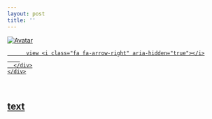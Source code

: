 ```yaml
---
layout: post
title: ''
---
```


<p class="imglist">

<div class="image-container">
  <a href="https://pic2.superbed.cn/item/5dd3b2228e0e2e3ee92352f6.jpg"  data-fancybox="images">
    <img src="https://pic2.superbed.cn/item/5dd3b2208e0e2e3ee92350f2.jpg" alt="Avatar" class="image" />
    <div class="overlay">
      <div class="text">
        
          view <i class="fa fa-arrow-right" aria-hidden="true"></i>
        
      </div>
    </div>
  </a>
</div>



<a href="https://pic2.superbed.cn/item/5dd3b2208e0e2e3ee92350f2.jpg" data-fancybox="images"><img src="" /></a>
<a href="https://pic2.superbed.cn/item/5dd3b2238e0e2e3ee92354cf.jpg" data-fancybox="images"><img src="" /></a>
<a href="https://pic2.superbed.cn/item/5dd3b21c8e0e2e3ee9234bf0.jpg" data-fancybox="images"><img src="" /></a>
<a href="https://pic2.superbed.cn/item/5dd3b21e8e0e2e3ee9234d54.jpg" data-fancybox="images"><img src="" /></a>
<a href="https://pic2.superbed.cn/item/5dd3b21f8e0e2e3ee9234f73.jpg" data-fancybox="images"><img src="" /></a>
<a href="https://pic2.superbed.cn/item/5dd3b21e8e0e2e3ee9234e87.jpg" data-fancybox="images"><img src="" /></a>
<a href="https://pic2.superbed.cn/item/5dd3b2148e0e2e3ee9234489.jpg" data-fancybox="images"><img src="" /></a>
<a href="https://pic2.superbed.cn/item/5dd3b21e8e0e2e3ee9234e39.jpg" data-fancybox="images"><img src="" /></a>
<a href="https://pic2.superbed.cn/item/5dd3b21c8e0e2e3ee9234bda.jpg" data-fancybox="images"><img src="" /></a>
<a href="https://pic2.superbed.cn/item/5dd3b2218e0e2e3ee92351bf.jpg" data-fancybox="images"><img src="" /></a>
<a href="https://pic2.superbed.cn/item/5dd3b21b8e0e2e3ee9234abc.jpg" data-fancybox="images"><img src="" /></a>
<a href="https://pic2.superbed.cn/item/5dd3b2208e0e2e3ee923515d.jpg" data-fancybox="images"><img src="" /></a>
<a href="https://pic2.superbed.cn/item/5dd3b2228e0e2e3ee9235394.jpg" data-fancybox="images"><img src="" /></a>
<a href="https://pic2.superbed.cn/item/5dd3b2238e0e2e3ee9235425.jpg" data-fancybox="images"><img src="" /></a>
<a href="https://pic2.superbed.cn/item/5dd3b2278e0e2e3ee923595b.jpg" data-fancybox="images"><img src="" /></a>
<a href="https://pic2.superbed.cn/item/5dd3b2278e0e2e3ee9235979.jpg" data-fancybox="images"><img src="" /></a>
<a href="https://pic2.superbed.cn/item/5dd3b2268e0e2e3ee92357bc.jpg" data-fancybox="images"><img src="" /></a>
<a href="https://pic2.superbed.cn/item/5dd3b2288e0e2e3ee9235ab8.jpg" data-fancybox="images"><img src="" /></a>
<a href="https://pic2.superbed.cn/item/5dd3b2288e0e2e3ee9235b23.jpg" data-fancybox="images"><img src="" /></a>
<a href="https://pic2.superbed.cn/item/5dd3b2268e0e2e3ee9235779.jpg" data-fancybox="images"><img src="" /></a>
<a href="https://pic2.superbed.cn/item/5dd3b2278e0e2e3ee923599e.jpg" data-fancybox="images"><img src="" /></a>
<a href="https://pic2.superbed.cn/item/5dd3b2288e0e2e3ee9235a36.jpg" data-fancybox="images"><img src="" /></a>
<a href="https://pic2.superbed.cn/item/5dd3b2218e0e2e3ee9235243.jpg" data-fancybox="images"><img src="" /></a>
<a href="https://pic2.superbed.cn/item/5dd3b2288e0e2e3ee9235a48.jpg" data-fancybox="images"><img src="" /></a>
<a href="https://pic2.superbed.cn/item/5dd3b2288e0e2e3ee9235b08.jpg" data-fancybox="images"><img src="" /></a>
<a href="https://pic2.superbed.cn/item/5dd3b2278e0e2e3ee9235916.jpg" data-fancybox="images"><img src="" /></a>
<a href="https://pic2.superbed.cn/item/5dd3b2278e0e2e3ee923599c.jpg" data-fancybox="images"><img src="" /></a>
<a href="https://pic2.superbed.cn/item/5dd3b2278e0e2e3ee92358c4.jpg" data-fancybox="images"><img src="" /></a>
<a href="https://pic2.superbed.cn/item/5dd3b2298e0e2e3ee9235c07.jpg" data-fancybox="images"><img src="" /></a>
<a href="https://pic2.superbed.cn/item/5dd3b2268e0e2e3ee92357fc.jpg" data-fancybox="images"><img src="" /></a>
<a href="https://pic2.superbed.cn/item/5dd3b2278e0e2e3ee9235905.jpg" data-fancybox="images"><img src="" /></a>
<a href="https://pic2.superbed.cn/item/5dd3b2298e0e2e3ee9235bdb.jpg" data-fancybox="images"><img src="" /></a>
<a href="https://pic2.superbed.cn/item/5dd3b21d8e0e2e3ee9234c8d.jpg" data-fancybox="images"><img src="" /></a>
<a href="https://pic2.superbed.cn/item/5dd3b2268e0e2e3ee923579a.jpg" data-fancybox="images"><img src="" /></a>
<a href="https://pic2.superbed.cn/item/5dd3b2298e0e2e3ee9235c9b.jpg" data-fancybox="images"><img src="" /></a>
<a href="https://pic2.superbed.cn/item/5dd3b2238e0e2e3ee92353f3.jpg" data-fancybox="images"><img src="" /></a>
<a href="https://pic2.superbed.cn/item/5dd3b2248e0e2e3ee9235549.jpg" data-fancybox="images"><img src="" /></a>
<a href="https://pic2.superbed.cn/item/5dd3b2218e0e2e3ee9235293.jpg" data-fancybox="images"><img src="" /></a>
<a href="https://pic2.superbed.cn/item/5dd3b2158e0e2e3ee9234536.jpg" data-fancybox="images"><img src="" /></a>
<a href="https://pic2.superbed.cn/item/5dd3b21d8e0e2e3ee9234d21.jpg" data-fancybox="images"><img src="" /></a>
<a href="https://pic2.superbed.cn/item/5dd3b2218e0e2e3ee9235238.jpg" data-fancybox="images"><img src="" /></a>
<a href="https://pic2.superbed.cn/item/5dd3b2258e0e2e3ee923568f.jpg" data-fancybox="images"><img src="" /></a>
<a href="https://pic2.superbed.cn/item/5dd3b2238e0e2e3ee92354d4.jpg" data-fancybox="images"><img src="" /></a>
<a href="https://pic2.superbed.cn/item/5dd3b2228e0e2e3ee9235389.jpg" data-fancybox="images"><img src="" /></a>
<a href="https://pic2.superbed.cn/item/5dd3b2218e0e2e3ee9235216.jpg" data-fancybox="images"><img src="" /></a>
<a href="https://pic2.superbed.cn/item/5dd3be908e0e2e3ee9268b08.jpg" data-fancybox="images"><img src="" /></a>
<a href="https://pic2.superbed.cn/item/5dd3b2258e0e2e3ee9235668.jpg" data-fancybox="images"><img src="" /></a>
<a href="https://pic2.superbed.cn/item/5dd3b2268e0e2e3ee9235879.jpg" data-fancybox="images"><img src="" /></a>
<a href="https://pic2.superbed.cn/item/5dd3b21d8e0e2e3ee9234cb2.jpg" data-fancybox="images"><img src="" /></a>
<a href="https://pic2.superbed.cn/item/5dd3b21b8e0e2e3ee9234acd.jpg" data-fancybox="images"><img src="" /></a>
<a href="https://pic2.superbed.cn/item/5dd3b2248e0e2e3ee9235507.jpg" data-fancybox="images"><img src="" /></a>
<a href="https://pic2.superbed.cn/item/5dd3b2248e0e2e3ee923557a.jpg" data-fancybox="images"><img src="" /></a>
<a href="https://pic2.superbed.cn/item/5dd3b2238e0e2e3ee92354db.jpg" data-fancybox="images"><img src="" /></a>
<a href="https://pic2.superbed.cn/item/5dd3b2258e0e2e3ee92356ad.jpg" data-fancybox="images"><img src="" /></a>
<a href="https://pic2.superbed.cn/item/5dd3b2208e0e2e3ee92350c1.jpg" data-fancybox="images"><img src="" /></a>
<a href="https://pic2.superbed.cn/item/5dd3b2228e0e2e3ee92352ec.jpg" data-fancybox="images"><img src="" /></a>
<a href="https://pic2.superbed.cn/item/5dd3b2278e0e2e3ee923589d.jpg" data-fancybox="images"><img src="" /></a>


</p>


## [text](https://cxcxcx.cx/works/0002a.html)
